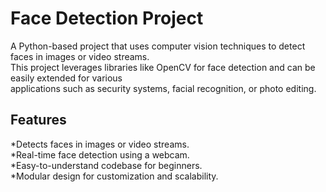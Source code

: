 # Face Detection Project

A Python-based project that uses computer vision techniques to detect faces in images or video streams.   
This project leverages libraries like OpenCV for face detection and can be easily extended for various   
applications such as security systems, facial recognition, or photo editing.   

## Features
*Detects faces in images or video streams.   
*Real-time face detection using a webcam.   
*Easy-to-understand codebase for beginners.   
*Modular design for customization and scalability.   
